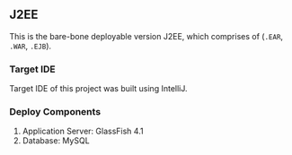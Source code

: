 ## J2EE

This is the bare-bone deployable version J2EE, which comprises of (`.EAR`, `.WAR`, `.EJB`).

### Target IDE

Target IDE of this project was built using IntelliJ.

### Deploy Components

1. Application Server: GlassFish 4.1
2. Database: MySQL




